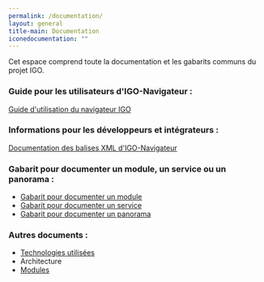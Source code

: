 ```yaml
---
permalink: /documentation/
layout: general
title-main: Documentation
iconedocumentation: ""
---
```


Cet espace comprend toute la documentation et les gabarits communs du projet IGO.


### Guide pour les utilisateurs d'IGO-Navigateur :
[Guide d'utilisation du navigateur IGO](https://github.com/infra-geo-ouverte/igo/blob/master/doc/guide/IGO_Navigateur_guide.docx)

### Informations pour les développeurs et intégrateurs :
[Documentation des balises XML d'IGO-Navigateur](https://github.com/infra-geo-ouverte/igo/blob/master/doc/xml/DocumentationXML.markdown)


### Gabarit pour documenter un module, un service ou un panorama :
* [Gabarit pour documenter un module](/site-web/documentation/doc_module)
* [Gabarit pour documenter un service](/site-web/documentation/doc_service)
* [Gabarit pour documenter un panorama](/site-web/documentation/doc_panorama)

### Autres documents :
* [Technologies utilisées](/site-web/documentation/techno)
* Architecture
* [Modules](/site-web/documentation/module)
